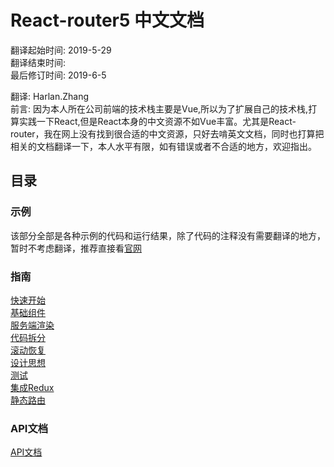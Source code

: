 # React-router5 中文文档
翻译起始时间: 2019-5-29  
翻译结束时间:   
最后修订时间: 2019-6-5

翻译: Harlan.Zhang  
前言: 因为本人所在公司前端的技术栈主要是Vue,所以为了扩展自己的技术栈,打算实践一下React,但是React本身的中文资源不如Vue丰富。尤其是React-router，我在网上没有找到很合适的中文资源，只好去啃英文文档，同时也打算把相关的文档翻译一下，本人水平有限，如有错误或者不合适的地方，欢迎指出。  

## 目录
### 示例
该部分全部是各种示例的代码和运行结果，除了代码的注释没有需要翻译的地方，暂时不考虑翻译，推荐直接看[官网](https://reacttraining.com/react-router/web/example/basic)
### 指南
[快速开始](https://github.com/Harlan-ZhangDongXing/React-router-chinese/blob/master/guides/Quick%20Start.md)  
[基础组件](https://github.com/Harlan-ZhangDongXing/React-router-chinese/blob/master/guides/Basic%20Components.md)  
[服务端渲染](https://github.com/Harlan-ZhangDongXing/React-router-chinese/blob/master/guides/Server%20Rendering.md)  
[代码拆分](https://github.com/Harlan-ZhangDongXing/React-router-chinese/blob/master/guides/code%20splitting.md)  
[滚动恢复](https://github.com/Harlan-ZhangDongXing/React-router-chinese/blob/master/guides/Scroll%20Restoration.md)  
[设计思想](https://github.com/Harlan-ZhangDongXing/React-router-chinese/blob/master/guides/Philosophy.md)  
[测试](https://github.com/Harlan-ZhangDongXing/React-router-chinese/blob/master/guides/Testting.md)   
[集成Redux](https://github.com/Harlan-ZhangDongXing/React-router-chinese/blob/master/guides/Redux%20Integration.md)  
[静态路由](https://github.com/Harlan-ZhangDongXing/React-router-chinese/blob/master/guides/Static%20Router.md)

### API文档
[API文档](https://github.com/Harlan-ZhangDongXing/React-router-chinese/blob/master/API/API.md)



